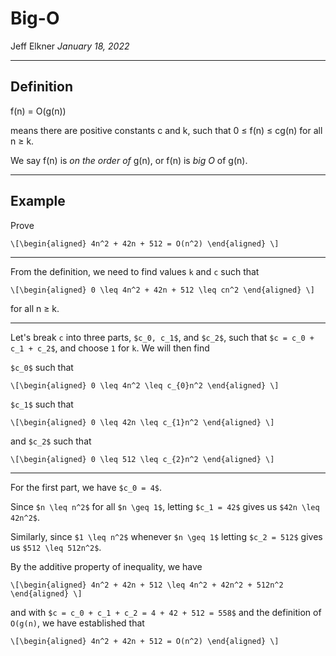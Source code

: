 # Big-O 

Jeff Elkner *January 18, 2022*

---

## Definition 

f(n) = O(g(n))

means there are positive constants c and k, such that 0 ≤ f(n) ≤ cg(n) for all
n ≥ k.

We say f(n) is *on the order of* g(n), or f(n) is *big O* of g(n).

---

## Example 

Prove

`\[\begin{aligned}
4n^2 + 42n + 512 = O(n^2)
\end{aligned} \]`

---

From the definition, we need to find values ``k`` and ``c`` such that

`\[\begin{aligned}
0 \leq 4n^2 + 42n + 512 \leq cn^2
\end{aligned} \]`

for all n ≥ k.

---

Let's break ``c`` into three parts, `$c_0, c_1$`, and `$c_2$`, such that
`$c = c_0 + c_1 + c_2$`, and choose ``1`` for ``k``. We will then find

`$c_0$` such that

`\[\begin{aligned}
0 \leq 4n^2 \leq c_{0}n^2
\end{aligned} \]`

`$c_1$` such that

`\[\begin{aligned}
0 \leq 42n \leq c_{1}n^2
\end{aligned} \]`

and `$c_2$` such that

`\[\begin{aligned}
0 \leq 512 \leq c_{2}n^2
\end{aligned} \]`

---

For the first part, we have `$c_0 = 4$`.

Since `$n \leq n^2$` for all `$n \geq 1$`, letting `$c_1 = 42$` gives us `$42n
\leq 42n^2$`.

Similarly, since `$1 \leq n^2$` whenever `$n \geq 1$` letting `$c_2 = 512$`
gives us `$512 \leq 512n^2$`.

By the additive property of inequality, we have

`\[\begin{aligned}
4n^2 + 42n + 512 \leq 4n^2 + 42n^2 + 512n^2
\end{aligned} \]`

and with `$c = c_0 + c_1 + c_2 = 4 + 42 + 512 = 558$` and the definition of
``O(g(n)``, we have established that

`\[\begin{aligned}
4n^2 + 42n + 512 = O(n^2)
\end{aligned} \]`
